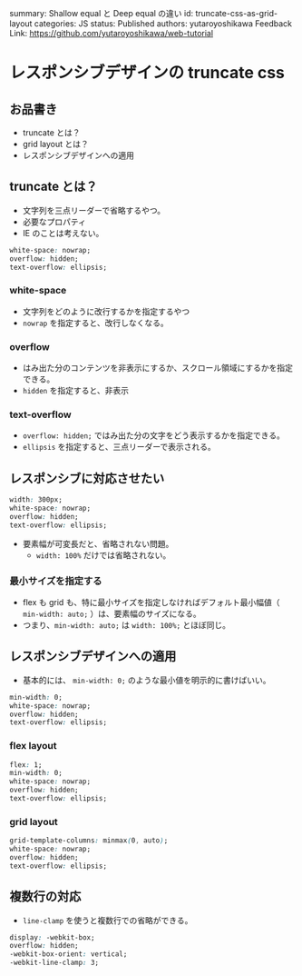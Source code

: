 summary: Shallow equal と Deep equal の違い
id: truncate-css-as-grid-layout
categories: JS
status: Published
authors: yutaroyoshikawa
Feedback Link: https://github.com/yutaroyoshikawa/web-tutorial

# レスポンシブデザインの truncate css

## お品書き

- truncate とは？
- grid layout とは？
- レスポンシブデザインへの適用

## truncate とは？

- 文字列を三点リーダーで省略するやつ。
- 必要なプロパティ
- IE のことは考えない。

```css
white-space: nowrap;
overflow: hidden;
text-overflow: ellipsis;
```

### white-space

- 文字列をどのように改行するかを指定するやつ
- `nowrap` を指定すると、改行しなくなる。

### overflow

- はみ出た分のコンテンツを非表示にするか、スクロール領域にするかを指定できる。
- `hidden` を指定すると、非表示

### text-overflow

- `overflow: hidden;` ではみ出た分の文字をどう表示するかを指定できる。
- `ellipsis` を指定すると、三点リーダーで表示される。

## レスポンシブに対応させたい

```css
width: 300px;
white-space: nowrap;
overflow: hidden;
text-overflow: ellipsis;
```

- 要素幅が可変長だと、省略されない問題。
  - `width: 100%` だけでは省略されない。

### 最小サイズを指定する

- flex も grid も、特に最小サイズを指定しなければデフォルト最小幅値（ `min-width: auto;` ）は、要素幅のサイズになる。
- つまり、`min-width: auto;` は `width: 100%;` とほぼ同じ。

## レスポンシブデザインへの適用

- 基本的には、 `min-width: 0;` のような最小値を明示的に書けばいい。

```css
min-width: 0;
white-space: nowrap;
overflow: hidden;
text-overflow: ellipsis;
```

### flex layout

```css
flex: 1;
min-width: 0;
white-space: nowrap;
overflow: hidden;
text-overflow: ellipsis;
```

### grid layout

```css
grid-template-columns: minmax(0, auto);
white-space: nowrap;
overflow: hidden;
text-overflow: ellipsis;
```

## 複数行の対応

- `line-clamp` を使うと複数行での省略ができる。

```css
display: -webkit-box;
overflow: hidden;
-webkit-box-orient: vertical;  
-webkit-line-clamp: 3;
```
